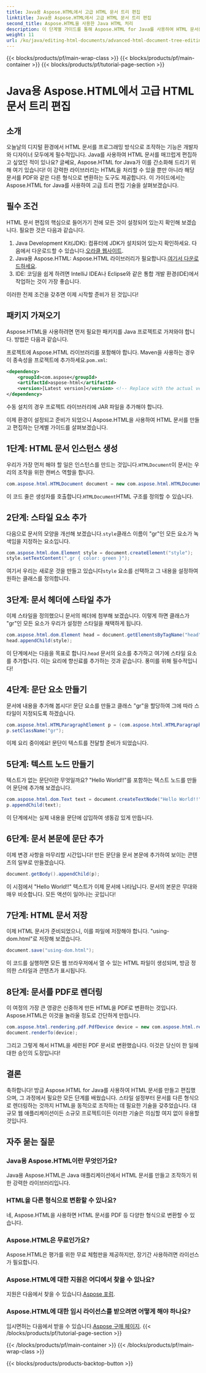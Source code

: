 ```yaml
---
title: Java용 Aspose.HTML에서 고급 HTML 문서 트리 편집
linktitle: Java용 Aspose.HTML에서 고급 HTML 문서 트리 편집
second_title: Aspose.HTML을 사용한 Java HTML 처리
description: 이 단계별 가이드를 통해 Aspose.HTML for Java를 사용하여 HTML 문서를 편집하는 방법을 알아보세요. 여기에는 스타일, 문단 만들기, PDF로 변환하는 방법 등이 포함됩니다.
weight: 11
url: /ko/java/editing-html-documents/advanced-html-document-tree-editing/
---
```


{{< blocks/products/pf/main-wrap-class >}}
{{< blocks/products/pf/main-container >}}
{{< blocks/products/pf/tutorial-page-section >}}

# Java용 Aspose.HTML에서 고급 HTML 문서 트리 편집

## 소개

오늘날의 디지털 환경에서 HTML 문서를 프로그래밍 방식으로 조작하는 기능은 개발자와 디자이너 모두에게 필수적입니다. Java를 사용하여 HTML 문서를 매끄럽게 편집하고 싶었던 적이 있나요? 글쎄요, Aspose.HTML for Java가 이를 간소화해 드리기 위해 여기 있습니다! 이 강력한 라이브러리는 HTML을 처리할 수 있을 뿐만 아니라 해당 문서를 PDF와 같은 다른 형식으로 변환하는 도구도 제공합니다. 이 가이드에서는 Aspose.HTML for Java를 사용하여 고급 트리 편집 기술을 살펴보겠습니다.

## 필수 조건

HTML 문서 편집의 핵심으로 들어가기 전에 모든 것이 설정되어 있는지 확인해 보겠습니다. 필요한 것은 다음과 같습니다.
1.  Java Development Kit(JDK): 컴퓨터에 JDK가 설치되어 있는지 확인하세요. 다음에서 다운로드할 수 있습니다.[오라클 웹사이트](https://www.oracle.com/java/technologies/javase-jdk11-downloads.html).
2.  Java용 Aspose.HTML: Aspose.HTML 라이브러리가 필요합니다.[여기서 다운로드하세요](https://releases.aspose.com/html/java/).
3. IDE: 코딩을 쉽게 하려면 IntelliJ IDEA나 Eclipse와 같은 통합 개발 환경(IDE)에서 작업하는 것이 가장 좋습니다.

이러한 전제 조건을 갖추면 이제 시작할 준비가 된 것입니다!

## 패키지 가져오기
Aspose.HTML을 사용하려면 먼저 필요한 패키지를 Java 프로젝트로 가져와야 합니다. 방법은 다음과 같습니다.

 프로젝트에 Aspose.HTML 라이브러리를 포함해야 합니다. Maven을 사용하는 경우 이 종속성을 프로젝트에 추가하세요.`pom.xml`:

```xml
<dependency>
    <groupId>com.aspose</groupId>
    <artifactId>aspose-html</artifactId>
    <version>[Latest version]</version> <!-- Replace with the actual version -->
</dependency>
```

수동 설치의 경우 프로젝트 라이브러리에 JAR 파일을 추가해야 합니다.

이제 환경이 설정되고 준비가 되었으니 Aspose.HTML을 사용하여 HTML 문서를 만들고 편집하는 단계별 가이드를 살펴보겠습니다.

## 1단계: HTML 문서 인스턴스 생성

 우리가 가장 먼저 해야 할 일은 인스턴스를 만드는 것입니다.`HTMLDocument`이 문서는 우리의 조작을 위한 캔버스 역할을 합니다.

```java
com.aspose.html.HTMLDocument document = new com.aspose.html.HTMLDocument();
```

 이 코드 줄은 생성자를 호출합니다.`HTMLDocument`HTML 구조를 정의할 수 있습니다.

## 2단계: 스타일 요소 추가

 다음으로 문서의 모양을 개선해 보겠습니다.`style`클래스 이름이 "gr"인 모든 요소가 녹색임을 지정하는 요소입니다.

```java
com.aspose.html.dom.Element style = document.createElement("style");
style.setTextContent(".gr { color: green }");
```

 여기서 우리는 새로운 것을 만들고 있습니다`style` 요소를 선택하고 그 내용을 설정하여 원하는 클래스를 정의합니다.

## 3단계: 문서 헤더에 스타일 추가

이제 스타일을 정의했으니 문서의 헤더에 첨부해 보겠습니다. 이렇게 하면 클래스가 "gr"인 모든 요소가 우리가 설정한 스타일을 채택하게 됩니다.

```java
com.aspose.html.dom.Element head = document.getElementsByTagName("head").get_Item(0);
head.appendChild(style);
```

 이 단계에서는 다음을 목표로 합니다.`head` 문서의 요소를 추가하고 여기에 스타일 요소를 추가합니다. 이는 요리에 향신료를 추가하는 것과 같습니다. 풍미를 위해 필수적입니다!

## 4단계: 문단 요소 만들기

문서에 내용을 추가해 봅시다! 문단 요소를 만들고 클래스 "gr"을 할당하여 그에 따라 스타일이 지정되도록 하겠습니다.

```java
com.aspose.html.HTMLParagraphElement p = (com.aspose.html.HTMLParagraphElement) document.createElement("p");
p.setClassName("gr");
```

이제 요리 중이에요! 문단이 텍스트를 전달할 준비가 되었습니다.

## 5단계: 텍스트 노드 만들기

텍스트가 없는 문단이란 무엇일까요? "Hello World!!"를 포함하는 텍스트 노드를 만들어 문단에 추가해 보겠습니다.

```java
com.aspose.html.dom.Text text = document.createTextNode("Hello World!!");
p.appendChild(text);
```

이 단계에서는 실제 내용을 문단에 삽입하여 생동감 있게 만듭니다.

## 6단계: 문서 본문에 문단 추가

이제 변경 사항을 마무리할 시간입니다! 만든 문단을 문서 본문에 추가하여 보이는 콘텐츠의 일부로 만들겠습니다.

```java
document.getBody().appendChild(p);
```

이 시점에서 "Hello World!!" 텍스트가 이제 문서에 나타납니다. 문서의 본문은 무대와 매우 비슷합니다. 모든 액션이 일어나는 곳입니다!

## 7단계: HTML 문서 저장

이제 HTML 문서가 준비되었으니, 이를 파일에 저장해야 합니다. "using-dom.html"로 저장해 보겠습니다.

```java
document.save("using-dom.html");
```

이 코드를 실행하면 모든 웹 브라우저에서 열 수 있는 HTML 파일이 생성되며, 방금 정의한 스타일과 콘텐츠가 표시됩니다.

## 8단계: 문서를 PDF로 렌더링

이 여정의 가장 큰 영광은 신중하게 만든 HTML을 PDF로 변환하는 것입니다. Aspose.HTML은 이것을 놀라울 정도로 간단하게 만듭니다.

```java
com.aspose.html.rendering.pdf.PdfDevice device = new com.aspose.html.rendering.pdf.PdfDevice("using-dom.pdf");
document.renderTo(device);
```

그리고 그렇게 해서 HTML을 세련된 PDF 문서로 변환했습니다. 이것은 당신이 한 일에 대한 승인의 도장입니다!

## 결론
축하합니다! 방금 Aspose.HTML for Java를 사용하여 HTML 문서를 만들고 편집했으며, 그 과정에서 필요한 모든 단계를 배웠습니다. 스타일 설정부터 문서를 다른 형식으로 렌더링하는 것까지 HTML을 동적으로 조작하는 데 필요한 기술을 갖추었습니다. 대규모 웹 애플리케이션이든 소규모 프로젝트이든 이러한 기술은 의심할 여지 없이 유용할 것입니다.


## 자주 묻는 질문

### Java용 Aspose.HTML이란 무엇인가요?
Java용 Aspose.HTML은 Java 애플리케이션에서 HTML 문서를 만들고 조작하기 위한 강력한 라이브러리입니다.
### HTML을 다른 형식으로 변환할 수 있나요?
네, Aspose.HTML을 사용하면 HTML 문서를 PDF 등 다양한 형식으로 변환할 수 있습니다.
### Aspose.HTML은 무료인가요?
Aspose.HTML은 평가를 위한 무료 체험판을 제공하지만, 장기간 사용하려면 라이선스가 필요합니다.
### Aspose.HTML에 대한 지원은 어디에서 찾을 수 있나요?
 지원은 다음에서 찾을 수 있습니다.[Aspose 포럼](https://forum.aspose.com/c/html/29).
### Aspose.HTML에 대한 임시 라이선스를 받으려면 어떻게 해야 하나요?
 임시면허는 다음에서 받을 수 있습니다.[Aspose 구매 페이지](https://purchase.aspose.com/temporary-license/).
{{< /blocks/products/pf/tutorial-page-section >}}

{{< /blocks/products/pf/main-container >}}
{{< /blocks/products/pf/main-wrap-class >}}

{{< blocks/products/products-backtop-button >}}
